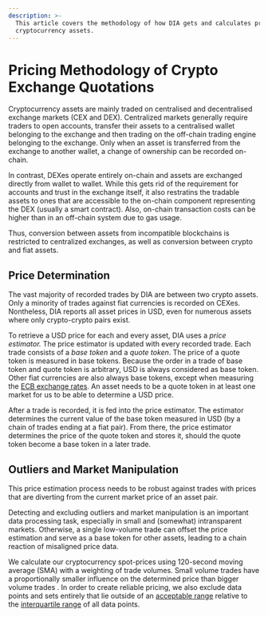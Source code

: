 ```yaml
---
description: >-
  This article covers the methodology of how DIA gets and calculates prices for
  cryptocurrency assets.
---
```


# Pricing Methodology of Crypto Exchange Quotations

Cryptocurrency assets are mainly traded on centralised and decentralised exchange markets \(CEX and DEX\). Centralized markets generally require traders to open accounts, transfer their assets to a centralised wallet belonging to the exchange and then trading on the off-chain trading engine belonging to the exchange. Only when an asset is transferred from the exchange to another wallet, a change of ownership can be recorded on-chain.

In contrast, DEXes operate entirely on-chain and assets are exchanged directly from wallet to wallet. While this gets rid of the requirement for accounts and trust in the exchange itself, it also restratins the tradable assets to ones that are accessible to the on-chain component representing the DEX \(usually a smart contract\). Also, on-chain transaction costs can be higher than in an off-chain system due to gas usage.

Thus, conversion between assets from incompatible blockchains is restricted to centralized exchanges, as well as conversion between crypto and fiat assets.

## Price Determination

The vast majority of recorded trades by DIA are between two crypto assets. Only a minority of trades against fiat currencies is recorded on CEXes. Nontheless, DIA reports all asset prices in USD, even for numerous assets where only crypto-crypto pairs exist.

To retrieve a USD price for each and every asset, DIA uses a _price estimator._ The price estimator is updated with every recorded trade. Each trade consists of a _base token_ and a _quote token_.  The price of a quote token is measured in base tokens. Because the order in a trade of base token and quote token is arbitrary, USD is always considered as base token. Other fiat currencies are also always base tokens, except when measuring the [ECB exchange rates](../traditional-assets/ecb-foriegn-exchange-data.md). An asset needs to be a quote token in at least one market for us to be able to determine a USD price.

After a trade is recorded, it is fed into the price estimator. The estimator determines the current value of the base token measured in USD \(by a chain of trades ending at a fiat pair\). From there, the price estimator determines the price of the quote token and stores it, should the quote token become a base token in a later trade.

## Outliers and Market Manipulation

This price estimation process needs to be robust against trades with prices that are diverting from the current market price of an asset pair.

Detecting and excluding outliers and market manipulation is an important data processing task, especially in small and \(somewhat\) intransparent markets. Otherwise, a single low-volume trade can offset the price estimation and serve as a base token for other assets, leading to a chain reaction of misaligned price data.

We calculate our cryptocurrency spot-prices using 120-second moving average \(SMA\) with a weighting of trade volumes. Small volume trades have a proportionally smaller influence on the determined price than bigger volume trades . In order to create reliable pricing, we also exclude data points and sets entirely that lie outside of an [acceptable range](https://en.wikipedia.org/wiki/Interquartile_range#Outliers) relative to the [interquartile range](https://en.wikipedia.org/wiki/Interquartile_range) of all data points.

